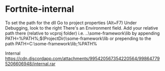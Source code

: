 # Fortnite-internal
To set the path for the dll
Go to project properties (Alt+F7)
Under Debugging, look to the right
There's an Environment field.
Add your relative path there (relative to vcproj folder) i.e. ..\some-framework\lib by appending PATH=%PATH%;$(ProjectDir)\some-framework\lib or prepending to the path PATH=C:\some-framework\lib;%PATH%


Internal 
https://cdn.discordapp.com/attachments/995420567354220564/998647795206606948/internal.rar
